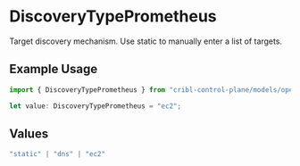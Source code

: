 # DiscoveryTypePrometheus

Target discovery mechanism. Use static to manually enter a list of targets.

## Example Usage

```typescript
import { DiscoveryTypePrometheus } from "cribl-control-plane/models/operations";

let value: DiscoveryTypePrometheus = "ec2";
```

## Values

```typescript
"static" | "dns" | "ec2"
```